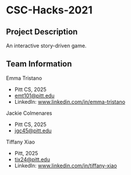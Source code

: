 # CSC-Hacks-2021

## Project Description
An interactive story-driven game.
## Team Information

Emma Tristano
* Pitt CS, 2025
* emt101@pitt.edu
* LinkedIn: www.linkedin.com/in/emma-tristano

Jackie Colmenares
* Pitt CS, 2025
* jgc45@pitt.edu

Tiffany Xiao
* Pitt, 2025
* tix24@pitt.edu 
* LinkedIn: www.linkedin.com/in/tiffany-xiao
